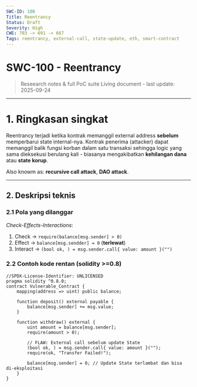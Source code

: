 ```yaml
---
SWC-ID: 100
Title: Reentrancy
Status: Draft
Severity: High
CWE: 703 -> 691 -> 667
Tags: reentrancy, external-call, state-update, eth, smart-contract
---
```


# SWC-100 - Reentrancy
> Reseearch notes & full PoC suite
> Living document - last update: 2025-09-24

---

# 1. Ringkasan singkat
Reentrancy terjadi ketika kontrak memanggil external address **sebelum** memperbarui state internal-nya.
Kontrak penerima (attacker) dapat memanggil balik fungsi korban dalam satu transaksi sehingga logic yang sama dieksekusi berulang kali - biasanya mengakibatkan **kehilangan dana** atau **state korup**.

Also knowm as: **recursive call attack**, **DAO attack**.

---

## 2. Deskripsi teknis
### 2.1 Pola yang dilanggar
*Check-Effects-Interactions*:
1. Check    -> `require(balance[msg.sender] > 0)`
2. Effect   -> `balance[msg.sendder] = 0` (**terlewat**)
3. Interact -> `(bool ok, ) = msg.sender.call{ value: amount }("")`

### 2.2 Contoh kode rentan (solidity >=0.8)
```Solidity
//SPDX-License-Identifier: UNLICENSED
pragma solidity ^0.8.0;
contract Vulnerable_Contract {
    mapping(address => uint) public balance;

    function deposit() external payable {
        balance[msg.sender] += msg.value;
    }

    function withdraw() external {
        uint amount = balance[msg.sender];
        require(amount > 0);

        // FLAW: External call sebelum update State
        (bool ok, ) = msg.sender.call{ value: amount }("");
        require(ok, "Transfer Failed!");

        balance[msg.sender] = 0; // Update State terlambat dan bisa di-eksploitasi 
    }
}
